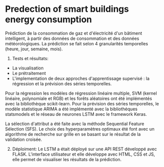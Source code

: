 # Predection of smart buildings energy consumption 

Prédiction de la consommation de gaz et d'électricité d'un bâtiment intelligent, à partir des données de consommation et des données météorologiques. La prédiction se fait selon 4 granularités temporelles (heure, jour, semaine, mois).

1. Tests et résultats:   

  * La visualisation 
  * Le prétraitement 
  * L'implementation de deux approches d'apprentissage supervisé : la régression et la prévision des séries temporelles.
  
  Pour la régression les modèles de régression linéaire multiple, SVM (kernel linéaire, polynomiale et RGB) et les forêts aléatoires ont été implémentés avec la bibliothèque scikit-learn.  Pour la prévision des séries temporelles, le modèle statistique ARIMA a été implémenté avec la bibliothéques statsmodels et le réseau de neurones LSTM avec le framework Keras.
  
  La sélection d'attribut a été faite avec la méthode Sequential Feature Sélection (SFS). Le choix des hyperparamètres optimaux été font avec un algorithme de recherche sur grille en se basant sur le résultat de la validation croisée.

 
 2. Déploiment: 
 Le LSTM a était déployé sur une API REST développé avec FLASK. L'interface utilisateur et elle développe avec HTML, CSS et JS, elle permet de visualiser les résultats de la prédiction.
  
  
